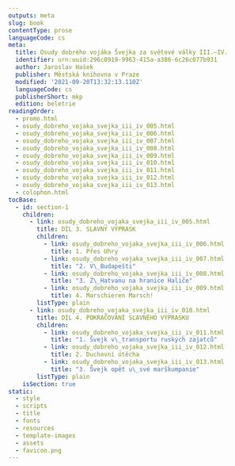 ```yaml
---
outputs: meta
slug: book
contentType: prose
languageCode: cs
meta:
  title: Osudy dobrého vojáka Švejka za světové války III.–IV.
  identifier: urn:uuid:296c0919-9963-415a-a386-6c26c077b931
  author: Jaroslav Hašek
  publisher: Městská knihovna v Praze
  modified: '2021-09-20T13:32:13.110Z'
  languageCode: cs
  publisherShort: mkp
  edition: beletrie
readingOrder:
  - promo.html
  - osudy_dobreho_vojaka_svejka_iii_iv_005.html
  - osudy_dobreho_vojaka_svejka_iii_iv_006.html
  - osudy_dobreho_vojaka_svejka_iii_iv_007.html
  - osudy_dobreho_vojaka_svejka_iii_iv_008.html
  - osudy_dobreho_vojaka_svejka_iii_iv_009.html
  - osudy_dobreho_vojaka_svejka_iii_iv_010.html
  - osudy_dobreho_vojaka_svejka_iii_iv_011.html
  - osudy_dobreho_vojaka_svejka_iii_iv_012.html
  - osudy_dobreho_vojaka_svejka_iii_iv_013.html
  - colophon.html
tocBase:
  - id: section-1
    children:
      - link: osudy_dobreho_vojaka_svejka_iii_iv_005.html
        title: DÍL 3. SLAVNÝ VÝPRASK
        children:
          - link: osudy_dobreho_vojaka_svejka_iii_iv_006.html
            title: 1. Přes Uhry
          - link: osudy_dobreho_vojaka_svejka_iii_iv_007.html
            title: "2. V\_Budapešti"
          - link: osudy_dobreho_vojaka_svejka_iii_iv_008.html
            title: "3. Z\_Hatvanu na hranice Haliče"
          - link: osudy_dobreho_vojaka_svejka_iii_iv_009.html
            title: 4. Marschieren Marsch!
        listType: plain
      - link: osudy_dobreho_vojaka_svejka_iii_iv_010.html
        title: DÍL 4. POKRAČOVÁNÍ SLAVNÉHO VÝPRASKU
        children:
          - link: osudy_dobreho_vojaka_svejka_iii_iv_011.html
            title: "1. Švejk v\_transportu ruských zajatců"
          - link: osudy_dobreho_vojaka_svejka_iii_iv_012.html
            title: 2. Duchovní útěcha
          - link: osudy_dobreho_vojaka_svejka_iii_iv_013.html
            title: "3. Švejk opět u\_své marškumpanie"
        listType: plain
    isSection: true
static:
  - style
  - scripts
  - title
  - fonts
  - resources
  - template-images
  - assets
  - favicon.png
---
```

